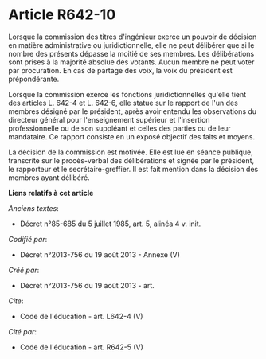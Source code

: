# Article R642-10

Lorsque la commission des titres d'ingénieur exerce un pouvoir de décision en matière administrative ou juridictionnelle,
elle ne peut délibérer que si le nombre des présents dépasse la moitié de ses membres. Les délibérations sont prises à la
majorité absolue des votants. Aucun membre ne peut voter par procuration. En cas de partage des voix, la voix du président
est prépondérante. 

Lorsque la commission exerce les fonctions juridictionnelles qu'elle tient des articles L. 642-4 et L. 642-6, elle statue sur
le rapport de l'un des membres désigné par le président, après avoir entendu les observations du directeur général pour
l'enseignement supérieur et l'insertion professionnelle ou de son suppléant et celles des parties ou de leur mandataire. Ce
rapport consiste en un exposé objectif des faits et moyens. 

La décision de la commission est motivée. Elle est lue en séance publique, transcrite sur le procès-verbal des délibérations
et signée par le président, le rapporteur et le secrétaire-greffier. Il est fait mention dans la décision des membres ayant
délibéré.

**Liens relatifs à cet article**

_Anciens textes_:

  - Décret n°85-685 du 5 juillet 1985, art. 5, alinéa 4  v. init.

_Codifié par_:

  - Décret n°2013-756 du 19 août 2013 -  Annexe (V)

_Créé par_:

  - Décret n°2013-756 du 19 août 2013 - art.

_Cite_:

  - Code de l'éducation - art. L642-4 (V)

_Cité par_:

  - Code de l'éducation - art. R642-5 (V)
